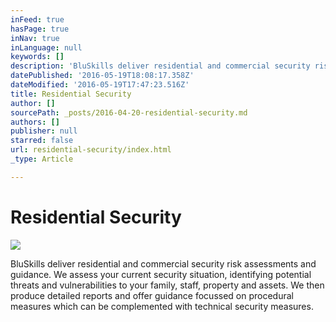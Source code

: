 ```yaml
---
inFeed: true
hasPage: true
inNav: true
inLanguage: null
keywords: []
description: 'BluSkills deliver residential and commercial security risk assessments and guidance. We assess your current security situation, identifying potential threats and vulnerabilities to your family, staff, property and assets. We then produce detailed reports and offer guidance focussed on procedural measures which can be complemented with technical security measures. '
datePublished: '2016-05-19T18:08:17.358Z'
dateModified: '2016-05-19T17:47:23.516Z'
title: Residential Security
author: []
sourcePath: _posts/2016-04-20-residential-security.md
authors: []
publisher: null
starred: false
url: residential-security/index.html
_type: Article

---
```

# Residential Security
![](https://s3-us-west-2.amazonaws.com/the-grid-img/p/1509498c6213a44b5cd95b53e3bf45be29985e43.jpg)

BluSkills deliver residential and commercial security risk assessments and guidance. We assess your current security situation, identifying potential threats and vulnerabilities to your family, staff, property and assets. We then produce detailed reports and offer guidance focussed on procedural measures which can be complemented with technical security measures.